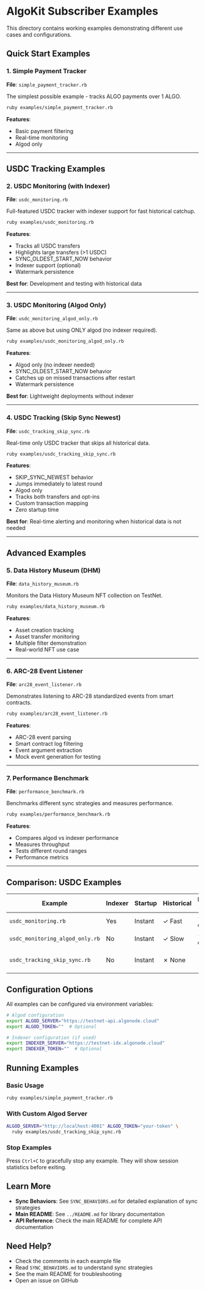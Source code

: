 # AlgoKit Subscriber Examples

This directory contains working examples demonstrating different use cases and configurations.

## Quick Start Examples

### 1. Simple Payment Tracker
**File**: `simple_payment_tracker.rb`

The simplest possible example - tracks ALGO payments over 1 ALGO.

```bash
ruby examples/simple_payment_tracker.rb
```

**Features**:
- Basic payment filtering
- Real-time monitoring
- Algod only

---

## USDC Tracking Examples

### 2. USDC Monitoring (with Indexer)
**File**: `usdc_monitoring.rb`

Full-featured USDC tracker with indexer support for fast historical catchup.

```bash
ruby examples/usdc_monitoring.rb
```

**Features**:
- Tracks all USDC transfers
- Highlights large transfers (>1 USDC)
- SYNC_OLDEST_START_NOW behavior
- Indexer support (optional)
- Watermark persistence

**Best for**: Development and testing with historical data

---

### 3. USDC Monitoring (Algod Only)
**File**: `usdc_monitoring_algod_only.rb`

Same as above but using ONLY algod (no indexer required).

```bash
ruby examples/usdc_monitoring_algod_only.rb
```

**Features**:
- Algod only (no indexer needed)
- SYNC_OLDEST_START_NOW behavior
- Catches up on missed transactions after restart
- Watermark persistence

**Best for**: Lightweight deployments without indexer

---

### 4. USDC Tracking (Skip Sync Newest)
**File**: `usdc_tracking_skip_sync.rb`

Real-time only USDC tracker that skips all historical data.

```bash
ruby examples/usdc_tracking_skip_sync.rb
```

**Features**:
- SKIP_SYNC_NEWEST behavior
- Jumps immediately to latest round
- Algod only
- Tracks both transfers and opt-ins
- Custom transaction mapping
- Zero startup time

**Best for**: Real-time alerting and monitoring when historical data is not needed

---

## Advanced Examples

### 5. Data History Museum (DHM)
**File**: `data_history_museum.rb`

Monitors the Data History Museum NFT collection on TestNet.

```bash
ruby examples/data_history_museum.rb
```

**Features**:
- Asset creation tracking
- Asset transfer monitoring
- Multiple filter demonstration
- Real-world NFT use case

---

### 6. ARC-28 Event Listener
**File**: `arc28_event_listener.rb`

Demonstrates listening to ARC-28 standardized events from smart contracts.

```bash
ruby examples/arc28_event_listener.rb
```

**Features**:
- ARC-28 event parsing
- Smart contract log filtering
- Event argument extraction
- Mock event generation for testing

---

### 7. Performance Benchmark
**File**: `performance_benchmark.rb`

Benchmarks different sync strategies and measures performance.

```bash
ruby examples/performance_benchmark.rb
```

**Features**:
- Compares algod vs indexer performance
- Measures throughput
- Tests different round ranges
- Performance metrics

---

## Comparison: USDC Examples

| Example                       | Indexer | Startup  | Historical | Downtime Recovery | Use Case                    |
|-------------------------------|---------|----------|------------|-------------------|-----------------------------|
| `usdc_monitoring.rb`          | Yes     | Instant  | ✓ Fast     | ✓ Full catchup    | Production with history     |
| `usdc_monitoring_algod_only.rb` | No    | Instant  | ✓ Slow     | ✓ Full catchup    | Lightweight production      |
| `usdc_tracking_skip_sync.rb`  | No      | Instant  | ✗ None     | ✗ Missed          | Real-time monitoring only   |

## Configuration Options

All examples can be configured via environment variables:

```bash
# Algod configuration
export ALGOD_SERVER="https://testnet-api.algonode.cloud"
export ALGOD_TOKEN=""  # Optional

# Indexer configuration (if used)
export INDEXER_SERVER="https://testnet-idx.algonode.cloud"
export INDEXER_TOKEN=""  # Optional
```

## Running Examples

### Basic Usage
```bash
ruby examples/simple_payment_tracker.rb
```

### With Custom Algod Server
```bash
ALGOD_SERVER="http://localhost:4001" ALGOD_TOKEN="your-token" \
  ruby examples/usdc_tracking_skip_sync.rb
```

### Stop Examples
Press `Ctrl+C` to gracefully stop any example. They will show session statistics before exiting.

## Learn More

- **Sync Behaviors**: See `SYNC_BEHAVIORS.md` for detailed explanation of sync strategies
- **Main README**: See `../README.md` for library documentation
- **API Reference**: Check the main README for complete API documentation

## Need Help?

- Check the comments in each example file
- Read `SYNC_BEHAVIORS.md` to understand sync strategies
- See the main README for troubleshooting
- Open an issue on GitHub
